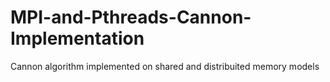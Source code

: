 # MPI-and-Pthreads-Cannon-Implementation
Cannon algorithm implemented on shared and distribuited memory models
